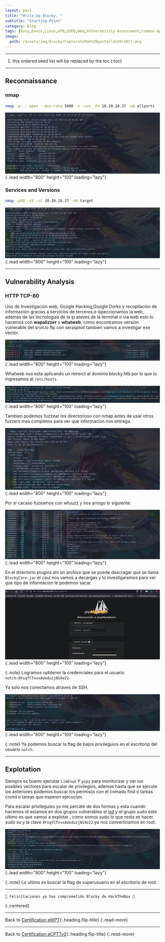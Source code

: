 ```yaml
---
layout: post
title: "Write Up Blocky. "
subtitle: "Starting-Point"
category: Blog
tags: [Easy,Genin,Linux,HTB,SUDO,Web,Vulnerability-Assessment,Common-Applications,Outdated-Software,Authentication,Wordpress,JD-GUI,Java,Site-Structure-Discovery,Password-Reuse,Decompilation,Misconfiguration,Hard-coded-Credentials,eWPT,eJPTv2] 
image:
  path: /assets/img/blocky/Captura%20de%20pantalla%20(287).png
---
```


***
<!--more-->

1. this ordered seed list will be replaced by the toc
{:toc}

***

## Reconnaissance


### nmap


```bash
nmap -p- --open --min-rate 5000 -n -vvv -Pn 10.10.10.37 -oA allports
```


![list](/assets/img/blocky/Parrot-2022-12-20-14-39-23.png){:.lead width="800" height="100" loading="lazy"}


### Services and Versions


```bash
nmap -p80 -sV -sC 10.10.10.37 -oN target
```
![list](/assets/img/blocky/Parrot-2022-12-20-14-42-12.png){:.lead width="800" height="100" loading="lazy"}


***

## Vulnerability Analysis   


### HTTP TCP-80


Uso de Investigacion web, Google Hacking,Google Dorks y recopilación de información gracias a servicios de terceros.e ispeccionamos la web, ademas de las tecnologias de la ip ataves de la terminal o via  web esto lo hacemos con **wapalizzer** o **whatweb**, como encontramos version vulnerable del srvicio ftp con serasploit tambien vamos a investigar ese vector.


![list](/assets/img/blocky/Parrot-2022-12-20-14-47-48.png){:.lead width="800" height="100" loading="lazy"}


Whatweb nos  esta aplicando un reirerct al dominio blocky.htb por lo que lo ingresamos al `/etc/hosts`.


![list](/assets/img/blocky/Parrot-2022-12-20-14-44-11.png){:.lead width="800" height="100" loading="lazy"}


Tambien podemos fuzzear los directorioso con nmap antes de usar otros fuzzers mas completos para ver que informacion nos entrega.


![list](/assets/img/blocky/Parrot-2022-12-20-14-52-42.png){:.lead width="800" height="100" loading="lazy"}


Por si cacaso fuzeamos con wfuuzz y nos arrogo lo siguiente.


![list](/assets/img/blocky/Parrot-2022-12-20-15-11-03.png){:.lead width="800" height="100" loading="lazy"}


En el directorio plugins ahi un archivo que se puede descragar que se llama `BlockyCore.jar` el caul nos vamos a decargas y lo investigaremos para ver que tipo de informacion le podemos sacar.


![list](/assets/img/blocky/Parrot-2022-12-20-15-22-10.png){:.lead width="800" height="100" loading="lazy"}


{:.note}
Logramos opbtener la credenciales para el usuario `notch:8YsqfCTnvxAUeduzjNSXe22`.


Ya solo nos conectamos atraves de SSH.


![list](/assets/img/blocky/Parrot-2022-12-20-15-37-18.png){:.lead width="800" height="100" loading="lazy"}

{:.note}
Ya podemos buscar la flag de bajos privileguios en el escritorip del usuario `notch`. 


***

## Explotation


Siempre es bueno ejecutar `LimEnum` Y `pspy` para monitorizar y ver los posibles vectores para escalar de privilegios, ademas hasta que se ejecute los anteriores podemos buscar los permisos con el comado find o tareas crond o tareas que esperen ejecucion.


Para escalar privileguios yo me percate de dos formas y esta cuando hacemos id estamos en dos grupos vulnerables el [lxd] y el grupo sudo este ultimo es que vamos a explotar , como somos sudo lo que resta es hacer sudo su y la clave `8YsqfCTnvxAUeduzjNSXe22` ya nos convertiriamos en root.


![list](/assets/img/blocky/Parrot-2022-12-20-15-39-45.png){:.lead width="800" height="100" loading="lazy"}


[lxd]:(https://www.exploit-db.com/exploits/46978)


{:.note}
Lo ultimo es buscar la flag de superusuario en el escritorio de root.


***
```shell
🎉 Felicitaciones ya has comprometido Blocky de HackTheBox 🎉
```
{:.centered}
***

Back to [Certification eWPT](2023-07-04-Road-to-eWPT.md){:.heading.flip-title}
{:.read-more}

***
Back to [Certification eCPTTv2](2023-07-06-Road-to-eCPPTv2.md){:.heading.flip-title}
{:.read-more}